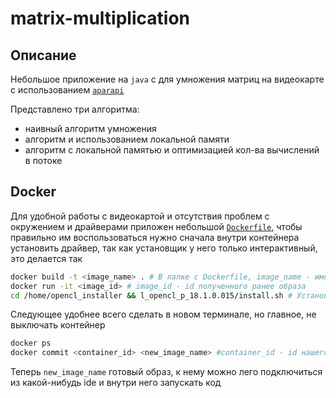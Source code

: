 # matrix-multiplication

## Описание
Небольшое приложение на ```java``` с для умножения матриц на видеокарте с использованием [```aparapi```](https://aparapi.com/)

Представлено три алгоритма:
- наивный алгоритм умножения
- алгоритм и использованием локальной памяти 
- алгоритм с локальной памятью и оптимизацией кол-ва вычислений в потоке

## Docker
Для удобной работы с видеокартой и отсутствия проблем с окружением и драйверами приложен небольшой [```Dockerfile```](https://github.com/VanyaXIII/matrix-multiplication/blob/main/Dockerfile), чтобы правильно им воспользоваться нужно сначала внутри контейнера установить драйвер, так как установщик у него только интерактивный, это делается так
```bash
docker build -t <image_name> . # В папке с Dockerfile, image_name - имя образа, которые вы хотите поставить
docker run -it <image_id> # image_id - id полученного ранее образа
cd /home/opencl_installer && l_opencl_p_18.1.0.015/install.sh # Установка драйвера
```
Следующее удобнее всего сделать в новом терминале, но главное, не выключать контейнер
```bash
docker ps
docker commit <container_id> <new_image_name> #container_id - id нашего контейнера, полученный из предыдущей команды, new_image_name имя для нового изображения
```
Теперь ```new_image_name``` готовый образ, к нему можно лего подключиться из какой-нибудь ide и внутри него запускать код 



